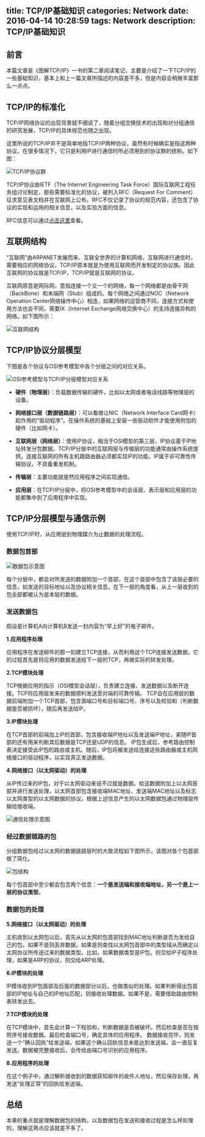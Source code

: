 title: TCP/IP基础知识
categories: Network
date: 2016-04-14 10:28:59
tags: Network
description: TCP/IP基础知识
---

## 前言

本篇文章是《图解TCP/IP》一书的第二章阅读笔记，主要是介绍了一下TCP/IP的一些基础知识，基本上和上一篇文章所描述的内容差不多，但是内容会稍微丰富那么一点点。

## TCP/IP的标准化

TCP/IP网络协议的出现背景就不细说了，随着分组交换技术的出现和对分组通信的研究发展，TCP/IP的具体规范也随之出现。

这里所说的TCP/IP并不是简单地指TCP/IP两种协议，虽然有时候确实是指这两种协议。在很多情况下，它只是利用IP进行通信时所必须用到的协议群的统称。如下图：

![TCP/IP协议群](https://raw.githubusercontent.com/rason/rason.github.io/master/image/TCP-IP-%20protocol.png)

TCP/IP协议由IETF（The Internet Engineering Task Force）国际互联网工程任务组讨论制定，那些需要标准化的协议，被列入RFC（Request For Comment）征求意见表文档并在互联网上公布。RFC不仅记录了协议的规范内容，还包含了协议的实现和运用的相关信息，以及实验方面的信息。

RFC信息可以通过[点击这里](http://www.rfc-editor.org/)查看。

<!-- more -->

## 互联网结构

“互联网”由ARPANET发展而来、互联全世界的计算机网络，互联网进行通信时，需要相应的网络协议，TCP/IP原本就是为使用互联网而开发制定的协议族。因此互联网的协议就是TCP/IP，TCP/IP就是互联网的协议。

互联网原意是网际网，意指连接一个又一个的网络，每一个网络都是由骨干网（BackBone）和末端网（Stub）组成的。每个网络之间通过NOC（Network Operation Center网络操作中心）相连，如果网络的运营商不同，连接方式和使用方法也会不同，需要IX（Internet Exchange网络交换中心）的支持连接异构的网络。如下图所示：

![互联网结构](https://raw.githubusercontent.com/rason/rason.github.io/master/image/Internet-structure.png)

## TCP/IP协议分层模型

下图是各个协议与OSI参考模型中各个分层之间的对应关系。

![OSI参考模型与TCP/IP分层模型对应关系](https://raw.githubusercontent.com/rason/rason.github.io/master/image/tcp-ip-osi.png)

- **硬件（物理层）**：负载数据传输的硬件，比如以太网或者电话线路等物理层的设备。

- **网络接口层（数据链路层）**：可以看做让NIC（Network Interface Card网卡）起作用的“驱动程序”。在操作系统的基础上安装一些驱动软件才能使用附加的硬件（比如网卡）。

- **互联网层（网络层）**：使用IP协议，相当于OSI模型的第三层，IP协议基于IP地址转发分包数据。TCP/IP分层中的互联网层与传输层的功能通常由操作系统提供。连接互联网的所有主机跟路由器必须都实现IP的功能。IP属于非可靠性传输协议，不具备重发机制。

- **传输层**：主要功能就是然应用程序之间实现通信。
- **应用层**：在TCP/IP分层中，将OSI参考模型中的会话层、表示层和应用层的功能都集中到了应用程序中实现。

## TCP/IP分层模型与通信示例

使用TCP/IP时，从应用层到物理媒介为止数据的处理流程。

### 数据包首部

![数据包示意图](https://raw.githubusercontent.com/rason/rason.github.io/master/image/data-package.png)

每个分层中，都会对所发送的数据附加一个首部，在这个首部中包含了该层必要的信息，如发送的目标地址以及协议相关信息。在下一层的角度看，从上一层收到的包全部都被认为是本层的数据。

### 发送数据包

假设是计算机A向计算机B发送一封内容为“早上好”的电子邮件。

**1.应用程序处理**

应用程序在发送邮件的那一刻建立TCP连接，从而利用这个TCP连接发送数据。它的过程首先是将应用的数据发送给下一层的TCP，再做实际的转发处理。

**2.TCP模块处理**

TCP根据应用的指示（OSI模型会话层），负责建立连接、发送数据以及断开连接。TCP将应用层发来的数据顺利发送至对端的可靠传输。
TCP会在应用层的数据前端附加一个TCP首部，包含源端口号和目标端口号、序号以及校验和（判断数据是否被损坏），随后再发送给IP。

**3.IP模块处理**

在TCP首部的前端加上IP的首部，包含接收端IP地址以及发送端IP地址，紧随IP首部的还有用来判断其后数据是TCP还是UDP的信息。
IP包生成后，参考路由控制表决定接受此IP包的路由或主机。随后，IP包将被发送给连接这些路由器或主机网络接口的驱动程序，以实现真正发送数据。

**4.网络接口（以太网驱动）的处理**

从IP传过来的IP包，对于以太网驱动来说不过就是数据。给这数据附加上以太网首部并进行发送处理，以太网首部包含接收端MAC地址、发送端MAC地址以及标志以太网类型的以太网数据的协议。根据上述信息产生的以太网数据包通过物理层传输给接收端。

![通信处理示意图](https://raw.githubusercontent.com/rason/rason.github.io/master/image/tcp-ip-connection.png)

### 经过数据链路的包

分组数据包经过以太网的数据链路层时的大致流程如下图所示，该图对各个包首部做了简化。

![包结构](https://raw.githubusercontent.com/rason/rason.github.io/master/image/package-data.png)

每个包首部中至少都会包含两个信息：**一个是发送端和接收端地址，另一个是上一层的协议类型**。

### 数据包的处理

**5.网络接口（以太网驱动）的处理**

主机收到以太网包以后，首先从以太网的包首部找到MAC地址判断是否为发给自己的包。如果不是则丢弃数据，如果是则查找以太网包首部中的类型域从而确定以太网协议所传送过来的数据类型。比如，如果数据类型是IP包，则交给IP子程序处理，如果是ARP的协议，则交给ARP处理。

**6.IP模块的处理**

IP模块收到IP包首部及后面的数据部分以后，也做类似的处理。如果判断得出包首部的IP地址与自己的IP地址匹配，则接收处理数据。如果不是，需要借助路由控制表转发出去。

**7.TCP模块的处理**

在TCP模块中，首先会计算一下校验和，判断数据是否被破坏。然后检查是否在按照序号接收数据。最后检查端口号，确定具体的应用程序。
数据接收完毕，则发送一个“确认回执”给发送端，如果这个确认回执信息未能达到发送端，会一直反复发送。数据被完整接收后，会传给由端口号识别的应用程序。

**8.应用程序的处理**

在这个例子中，通过解析接收到的数据获知邮件的收件人地址，然后保存处理，再发送“处理正常”的回执给发送端。

## 总结

本章的重点就是理解数据包的结构，以及数据包在发送和接收过程是怎么样处理的，理解这两点应该就差不多了。
